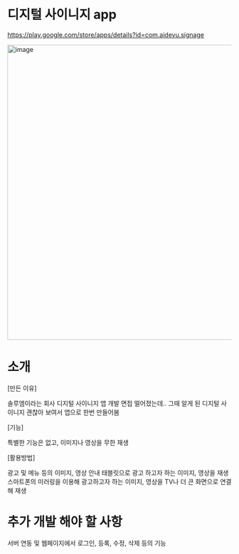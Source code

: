 # 디지털 사이니지 app

https://play.google.com/store/apps/details?id=com.aidevu.signage


<img width="663" alt="image" src="https://github.com/xenoager/Digital-Signage/assets/8413641/e0dc4bb6-54c6-4da4-bfaf-09f386e70227">

# 소개

[만든 이유]

솔루엠이라는 회사 디지털 사이니지 앱 개발 면접 떨어졌는데.. 그때 알게 된 디지털 사이니지 괜찮아 보여서 앱으로 한번 만들어봄


[기능]

특별한 기능은 없고, 이미지나 영상을 무한 재생


[활용방법] 

광고 및 메뉴 등의 이미지, 영상 안내
태블릿으로 광고 하고자 하는 이미지, 영상을 재생
스마트폰의 미러링을 이용해 광고하고자 하는 이미지, 영상을 TV나 더 큰 화면으로 연결해 재생


# 추가 개발 해야 할 사항
서버 연동 및 웹페이지에서 로그인, 등록, 수정, 삭제 등의 기능
